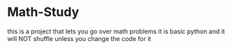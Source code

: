 # Math-Study
this is a project that lets you go over math problems it is basic python and it will NOT shuffle unless you change the code for it 
